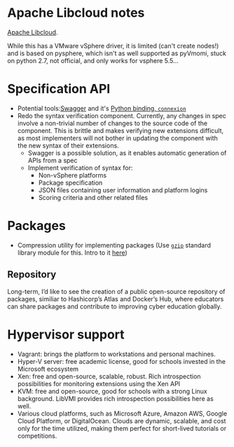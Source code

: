 

# Apache Libcloud notes
[Apache Libcloud](https://libcloud.readthedocs.io/en/latest/compute/examples.html).

While this has a VMware vSphere driver, it is limited (can't create nodes!) and is based on pysphere, which isn't as well supported as pyVmomi, stuck on python 2.7, not official, and only works for vsphere 5.5...


# Specification API
* Potential tools:[Swagger](http://swagger.io/) and it's
 [Python binding, `connexion`](https://pypi.python.org/pypi/connexion)
* Redo the syntax verification component. Currently, any changes in spec involve a non-trivial
   number of changes to the source code of the component. This is brittle and makes verifying new
   extensions difficult, as most implementers will not bother in updating the component with the
   new syntax of their extensions.
    * Swagger is a possible solution, as it enables automatic generation of APIs from a spec
    * Implement verification of syntax for:
        * Non-vSphere platforms
        * Package specification
        * JSON files containing user information and platform logins
        * Scoring criteria and other related files

# Packages
* Compression utility for implementing packages (Use [`gzip`](https://docs.python.org/3.5/library/gzip.html) standard library module for this. Intro to it [here](https://pymotw.com/3/gzip/))

## Repository
Long-term, I’d like to see the creation of a public open-source repository of packages, similiar to
Hashicorp’s Atlas and Docker’s Hub, where educators can share packages
and contribute to improving cyber education globally.


# Hypervisor support
* Vagrant: brings the platform to workstations and personal machines.
* Hyper-V server: free academic license, good for schools invested in the Microsoft ecosystem
* Xen: free and open-source, scalable, robust. Rich introspection possibilities for monitoring
   extensions using the Xen API
* KVM: free and open-source, good for schools with a strong Linux background.
   LibVMI provides rich introspection possibilities here as well.
* Various cloud platforms, such as Microsoft Azure, Amazon AWS, Google Cloud Platform,
   or DigitalOcean. Clouds are dynamic, scalable, and cost only for the time utilized,
   making them perfect for short-lived tutorials or competitions.


